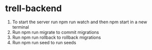 ﻿# trell-backend
1) To start the server run npm run watch and then npm start in a new terminal 
2) Run npm run migrate to commit migrations
3) Run npm run rollback to rollback migrations
4) Run npm run seed to run seeds
